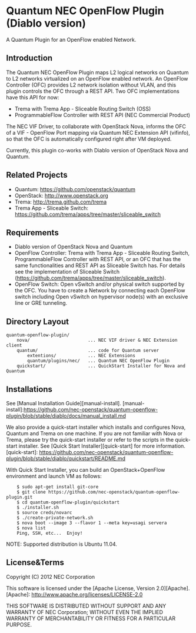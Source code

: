 Quantum NEC OpenFlow Plugin (Diablo version)
============================================
A Quantum Plugin for an OpenFlow enabled Network.


Introduction
------------

The Quantum NEC OpenFlow Plugin maps L2 logical networks on Quantum to
L2 networks virtualized on an OpenFlow enabled network.
An OpenFlow Controller (OFC) provides L2 network isolation without VLAN,
and this plugin controls the OFC through a REST API.
Two OFC implementations have this API for now:

* Trema with Trema App - Sliceable Routing Switch (OSS)
* ProgrammableFlow Controller with REST API (NEC Commercial Product)

The NEC VIF Driver, to collaborate with OpenStack Nova, informs the OFC
of a VIF - OpenFlow Port mapping via Quantum NEC Extension API (vifinfo),
so that the OFC is automatically configured right after VM deployed.

Currently, this plugin co-works with Diablo version of OpenStack Nova
and Quantum.


Related Projects
----------------

* Quantum: https://github.com/openstack/quantum
* OpenStack: http://www.openstack.org
* Trema: http://trema.github.com/trema
* Trema App - Sliceable Switch:
  https://github.com/trema/apps/tree/master/sliceable_switch



Requirements
------------

* Diablo version of OpenStack Nova and Quantum
* OpenFlow Controller: Trema with Trema App - Sliceable Routing Switch,
  ProgrammableFlow Controller with REST API, or
  an OFC that has the same functionalities and REST API
  as Sliceable Switch has.
  For details see the implementation of Sliceable Switch
  (https://github.com/trema/apps/tree/master/sliceable_switch).
* OpenFlow Switch: Open vSwitch and/or physical switch supported by the OFC.
  You have to create a Network by connecting each OpenFlow switch including
  Open vSwitch on hypervisor node(s) with an exclusive line or GRE tunneling.


Directory Layout
----------------

    quantum-openflow-plugin/
        nova/                      ... NEC VIF driver & NEC Extension client
        quantum/                   ... code for Quantum server
            extentions/            ... NEC Extensions
            quantum/plugins/nec/   ... Quantum NEC OpenFlow Plugin
        quickstart/                ... QuickStart Installer for Nova and Quantum


Installations
-------------

See [Manual Installation Guide][manual-install].
[manual-install]:https://github.com/nec-openstack/quantum-openflow-plugin/blob/stable/diablo/docs/manual_install.md

We also provide a quick-start installer which installs and configures Nova,
Quantum and Trema on one machine.  If you are not familiar with Nova or Trema,
please try the quick-start installer or refer to the scripts in the quick-start
installer.
See [Quick Start Installer][quick-start] for more information.
[quick-start]: https://github.com/nec-openstack/quantum-openflow-plugin/blob/stable/diablo/quickstart/README.md

With Quick Start Installer, you can build an OpenStack+OpenFlow environment
and launch VM as follows:

        $ sudo apt-get install git-core
        $ git clone https://github.com/nec-openstack/quantum-openflow-plugin.git
        $ cd quantum-openflow-plugin/quickstart
        $ ./installer.sh
        $ source creds/novarc
        $ ./create-private-network.sh
        $ nova boot --image 3 --flavor 1 --meta key=usagi servera
        $ nova list
        Ping, SSH, etc...  Enjoy!

NOTE: Supported distribution is Ubuntu 11.04.


License&Terms
-------------

Copyright (C) 2012 NEC Corporation

This software is licensed under the [Apache License, Version 2.0][Apache].
[Apache]: http://www.apache.org/licenses/LICENSE-2.0

THIS SOFTWARE IS DISTRIBUTED WITHOUT SUPPORT AND ANY WARRANTY OF
NEC Corporation; WITHOUT EVEN THE IMPLIED WARRANTY OF MERCHANTABILITY OR
FITNESS FOR A PARTICULAR PURPOSE.
